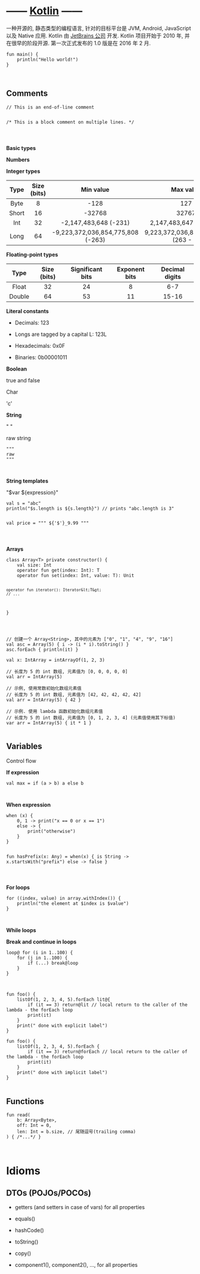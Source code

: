 <h1>—— <a href="https://kotlinlang.org/" target="_blank">Kotlin</a> ——</h1>
<p>一种开源的, 静态类型的编程语言, 针对的目标平台是 JVM, Android, JavaScript 以及 Native 应用. Kotlin 由 <a href="https://www.jetbrains.com/" target="_blank">JetBrains 公司</a> 开发. Kotlin 项目开始于 2010 年, 并在很早的阶段开源. 第一次正式发布的 1.0 版是在 2016 年 2 月.</p>
<pre data-syntax="kotlin"><code class="lang-kotlin hljs raw">fun main() {
    println("Hello world!")
}

</code></pre>
<h2>Comments</h2>
<pre data-syntax="kotlin"><code class="lang-kotlin hljs raw">// This is an end-of-line comment

/* This is a block comment
   on multiple lines. */

</code></pre>
<p><strong>Basic types</strong></p>
<p><strong>Numbers</strong></p>
<p><strong>Integer types</strong></p>
<table>
<thead>
<tr>
<th style="text-align:center">Type</th>
<th style="text-align:center">Size (bits)</th>
<th style="text-align:center">Min value</th>
<th style="text-align:center">Max value</th>
</tr>
</thead>
<tbody>
<tr>
<td style="text-align:center">Byte</td>
<td style="text-align:center">8</td>
<td style="text-align:center">-128</td>
<td style="text-align:center">127</td>
</tr>
<tr>
<td style="text-align:center">Short</td>
<td style="text-align:center">16</td>
<td style="text-align:center">-32768</td>
<td style="text-align:center">32767</td>
</tr>
<tr>
<td style="text-align:center">Int</td>
<td style="text-align:center">32</td>
<td style="text-align:center">-2,147,483,648 (-231)</td>
<td style="text-align:center">2,147,483,647 (231 - 1)</td>
</tr>
<tr>
<td style="text-align:center">Long</td>
<td style="text-align:center">64</td>
<td style="text-align:center">-9,223,372,036,854,775,808 (-263)</td>
<td style="text-align:center">9,223,372,036,854,775,807 (263 - 1)</td>
</tr>
</tbody>
</table>
<p><strong>Floating-point types</strong></p>
<table>
<thead>
<tr>
<th style="text-align:center">Type</th>
<th style="text-align:center">Size (bits)</th>
<th style="text-align:center">Significant bits</th>
<th style="text-align:center">Exponent bits</th>
<th style="text-align:center">Decimal digits</th>
</tr>
</thead>
<tbody>
<tr>
<td style="text-align:center">Float</td>
<td style="text-align:center">32</td>
<td style="text-align:center">24</td>
<td style="text-align:center">8</td>
<td style="text-align:center">6-7</td>
</tr>
<tr>
<td style="text-align:center">Double</td>
<td style="text-align:center">64</td>
<td style="text-align:center">53</td>
<td style="text-align:center">11</td>
<td style="text-align:center">15-16</td>
</tr>
</tbody>
</table>
<p><strong>Literal constants</strong></p>
<ul>
<li>
<p>Decimals: 123</p>
</li>
<li>
<p>Longs are tagged by a capital L: 123L</p>
</li>
<li>
<p>Hexadecimals: 0x0F</p>
</li>
<li>
<p>Binaries: 0b00001011</p>
</li>
</ul>
<p><strong>Boolean</strong></p>
<p>true and false</p>
<p>Char</p>
<p>'c'</p>
<p><strong>String</strong></p>
<p>" "</p>
<p>raw string</p>
<pre data-syntax="kotlin"><code class="lang-kotlin hljs raw">"""
raw
"""

</code></pre>
<p><strong>String templates</strong></p>
<p>"$var    ${expression}"</p>
<pre data-syntax="kotlin"><code class="lang-kotlin hljs raw">val s = "abc"
println("$s.length is ${s.length}") // prints "abc.length is 3"

val price = """
${'$'}_9.99
"""

</code></pre>
<p><strong>Arrays</strong></p>
<pre data-syntax="kotlin"><code class="lang-kotlin hljs raw">class Array&lt;T&gt; private constructor() {
    val size: Int
    operator fun get(index: Int): T
    operator fun set(index: Int, value: T): Unit

    operator fun iterator(): Iterator&lt;T&gt;
    // ...
}

</code></pre>
<pre data-syntax="kotlin"><code class="lang-kotlin hljs raw">// 创建一个 Array&lt;String&gt;, 其中的元素为 ["0", "1", "4", "9", "16"]
val asc = Array(5) { i -&gt; (i * i).toString() }
asc.forEach { println(it) }

val x: IntArray = intArrayOf(1, 2, 3)

// 长度为 5 的 int 数组, 元素值为 [0, 0, 0, 0, 0]
val arr = IntArray(5)

// 示例, 使用常数初始化数组元素值
// 长度为 5 的 int 数组, 元素值为 [42, 42, 42, 42, 42]
val arr = IntArray(5) { 42 }

// 示例. 使用 lambda 函数初始化数组元素值
// 长度为 5 的 int 数组, 元素值为 [0, 1, 2, 3, 4] (元素值使用其下标值)
var arr = IntArray(5) { it * 1 }

</code></pre>
<h2>Variables</h2>
<p>Control flow</p>
<p><strong>If expression</strong></p>
<pre data-syntax="kotlin"><code class="lang-kotlin hljs raw">val max = if (a &gt; b) a else b

</code></pre>
<p><strong>When expression</strong></p>
<pre data-syntax="kotlin"><code class="lang-kotlin hljs raw">when (x) {
    0, 1 -&gt; print("x == 0 or x == 1")
    else -&gt; { 
        print("otherwise") 
    }
}

fun hasPrefix(x: Any) = when(x) {
    is String -&gt; x.startsWith("prefix")
    else -&gt; false
}

</code></pre>
<p><strong>For loops</strong></p>
<pre data-syntax="kotlin"><code class="lang-kotlin hljs raw">for ((index, value) in array.withIndex()) {
    println("the element at $index is $value")
}

</code></pre>
<p><strong>While loops</strong></p>
<p><strong>Break and continue in loops</strong></p>
<pre data-syntax="kotlin"><code class="lang-kotlin hljs raw">loop@ for (i in 1..100) {
    for (j in 1..100) {
        if (...) break@loop
    }
}

</code></pre>
<pre data-syntax="kotlin"><code class="lang-kotlin hljs raw">fun foo() {
    listOf(1, 2, 3, 4, 5).forEach lit@{
        if (it == 3) return@lit // local return to the caller of the lambda - the forEach loop
        print(it)
    }
    print(" done with explicit label")
}

fun foo() {
    listOf(1, 2, 3, 4, 5).forEach {
        if (it == 3) return@forEach // local return to the caller of the lambda - the forEach loop
        print(it)
    }
    print(" done with implicit label")
}

</code></pre>
<h2>Functions</h2>
<pre data-syntax="kotlin"><code class="lang-kotlin hljs raw">fun read(
    b: Array&lt;Byte&gt;,
    off: Int = 0,
    len: Int = b.size, // 尾随逗号(trailing comma)
) { /*...*/ }

</code></pre>
<h1>Idioms</h1>
<h2>DTOs (POJOs/POCOs)</h2>
<ul>
<li>
<p>getters (and setters in case of vars) for all properties</p>
</li>
<li>
<p>equals()</p>
</li>
<li>
<p>hashCode()</p>
</li>
<li>
<p>toString()</p>
</li>
<li>
<p>copy()</p>
</li>
<li>
<p>component1(), component2(), ..., for all properties</p>
</li>
</ul>
